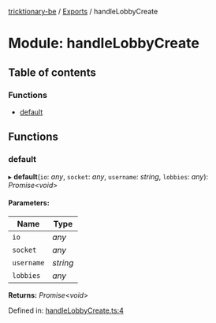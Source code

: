[tricktionary-be](../README.md) / [Exports](../modules.md) / handleLobbyCreate

# Module: handleLobbyCreate

## Table of contents

### Functions

- [default](handlelobbycreate.md#default)

## Functions

### default

▸ **default**(`io`: *any*, `socket`: *any*, `username`: *string*, `lobbies`: *any*): *Promise*<*void*\>

#### Parameters:

Name | Type |
------ | ------ |
`io` | *any* |
`socket` | *any* |
`username` | *string* |
`lobbies` | *any* |

**Returns:** *Promise*<*void*\>

Defined in: [handleLobbyCreate.ts:4](https://github.com/story-squad/tricktionary-be/blob/a61d80d/src/sockets/handleLobbyCreate.ts#L4)
